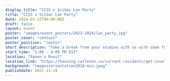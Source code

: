 ```yaml
---
display_title: "CCSS x SciSoc Lan Party"
title: "CCSS x SciSoc Lan Party"
date: 2024-03-22T00:00:00Z
draft: false
layout: event
poster: "images/event_posters/2023-2024/lan_party.jpg"
poster_cover: "contain"
poster_position: "center"
short_description: "Take a break from your studies with us with some fun multiplayer video games!"
start_time: "1:00 - 4:00 PM EST"
location: "Raven's Roost"
location_link: "https://housing.carleton.ca/current-residents/get-involved/ravens-roost/"
background: "images/orientation2018-min.jpeg"
publishdate: 2021-11-24
---
```

